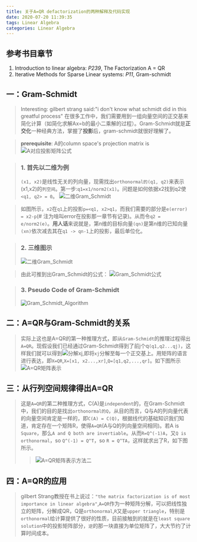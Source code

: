 ```yaml
---
title: 关于A=QR defactorization的两种解释及代码实现
date: 2020-07-20 11:39:35
tags: Linear Algebra
categories: Linear Algebra
---
```

## 参考书目章节
1. Introduction to linear algebra: *P239*, The Factorization A = QR
2. Iterative Methods for Sparse Linear systems: *P11*, Gram-schmidt
## 一：Gram-Schmidt
> Interesting: gilbert strang said:"i don't know what schmidt did in this greatful process"
在很多工作中，我们需要用到一组向量空间的正交基来简化计算（如简化求解Ax=b的最小二乘解的过程）。Gram-Schmidt就是**正交化**一种经典方法，掌握了**投影**后，gram-schmidt就很好理解了。

> **prerequisite**: A的column space's projection matrix is ![A对应投影矩阵公式](/path/to/img.jpg "P = A(A^TA)^{-1}A^T")

> ### 1. 首先以二维为例
> `(x1, x2)`是线性无关的列向量，现需找出`orthonormal的(q1, q2)`来表示(x1,x2)的`列空间`。第一步:`q1=x1/norm2(x1)`。问题是如何依据x2找到q2使`<q1, q2> = 0`。 ![二维Gram_Schmidt](src "二维Gram_Schmidt")

>如图所示，`x2`在`q1`上的投影`p=<q1, x2>q1`，而我们需要的部分是`e(error) = x2-p`(# 注为啥叫error在投影那一章节有记录)。从而令`q2 = e/norm2(e)`。**用人话**来说就是，第n维的目标向量`(qn)`是第n维的已知向量`(xn)`依次减去其在`q1 -> qn-1`上的投影，最后单位化。

> ### 2. 三维图示
> ![二维Gram_Schmidt](src "二维Gram_Schmidt")

>由此可推到出Gram_Schmidt的公式：
> ![Gram_Schmidt公式](src "Gram_Schmidt公式")

> ### 3. Pseudo Code of Gram-Schmidt
> ![Gram_Schmidt_Algorithm](src "Gram_Schmidt_Algorithm")

## 二：A=QR与Gram-Schmidt的关系
> 实际上这也是A=QR的第一种推理方式，即从`Gram-Schmidt`的推理过程得出`A=QR`。现假设我们已经通过Gram-Schmidt得到了前j个q`(q1,q2...qj)`，这样我们就可以得到![分解xj](src "分解xj"),即将`xj`分解至每一个正交基上。用矩阵的语言进行表达，即`X=QR`,`X=[x1, x2...,xr]`,`Q=[q1,q2,...,qr]`。如下图所示![A=QR矩阵表示](src "A=QR矩阵表示")

## 三：从行列空间规律得出A=QR
> 这是`A=QR`的第二种推理方式，C(A)是`independent`的，在Gram-Schmidt中，我们的目的是找出`orthonormal的Q`，从目的而言，Q与A的列向量代表的向量空间肯定是一样的，即`C(A) = C(Q)`，根据线代的基础知识我们知道，肯定存在一个矩阵R，使得`A=QR`(A与Q的列向量空间相同)。若A is `Square`，那么`A and Q both are invertiable`。从而`R=Q^(-1)A`，又`Q is orthonormal`，so `Q^(-1) = Q^T`，so `R = Q^TA`，这样就求出了R，如下图所示。
> > ![A=QR矩阵表示方法二](src "A=QR矩阵表示方法二")

## 四：A=QR的应用
> gilbert Strang教授在书上说过：`"the matrix factorization is of most importance in linear algebra"`,`A=QR`作为一种矩阵分解，可以把线性独立的矩阵，分解成QR，Q是`orthonormal`,`R`又是`upper triangle`，特别是`orthonormal`给计算提供了很好的性质，目前接触到的就是在`least square solution`中的投影矩阵部分，`逆`的那一块直接为单位矩阵了，大大节约了计算时间成本。